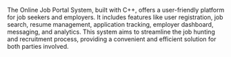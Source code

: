 The Online Job Portal System, built with C++, offers a user-friendly platform for job seekers and employers. It includes features like user registration, job search, resume management, application tracking, employer dashboard, messaging, and analytics. This system aims to streamline the job hunting and recruitment process, providing a convenient and efficient solution for both parties involved.
